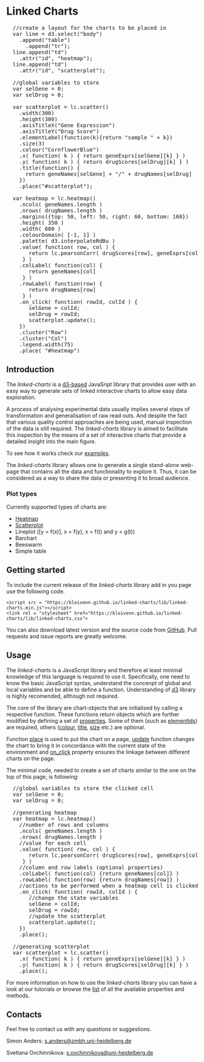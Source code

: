 Linked Charts
=============

<pre class="tiy" showCode="false"
  tiy-preload="../src/linked-charts.min.js;../src/data/inputdata_simple.js;../src/linked-charts.css"
  width="1100" height="400" 
  subscr="Here is a simple example of linked charts. Heatmap shows correlations between gene 
          expression and drug response for 52 samples from patients with acute myeloid leukaemia (AML).
          Scatterplot shows individual values of logarithmised read counts and drug scores for all the
          samples. Feel free to explore basic functionality of the charts by clicking on their elements.">
  //create a layout for the charts to be placed in
  var line = d3.select("body")
    .append("table")
      .append("tr");
  line.append("td")
    .attr("id", "heatmap");
  line.append("td")
    .attr("id", "scatterplot");

  //global variables to store 
  var selGene = 0;                                               
  var selDrug = 0;

  var scatterplot = lc.scatter()
    .width(300)
    .height(300)
    .axisTitleX("Gene Expression")
    .axisTitleY("Drug Score")
    .elementLabel(function(k){return "sample " + k})
    .size(3)
    .colour("CornflowerBlue")
    .x( function( k ) { return geneExprs[selGene][k] } )
    .y( function( k ) { return drugScores[selDrug][k] } )
    .title(function() { 
      return geneNames[selGene] + "/" + drugNames[selDrug]
    })
    .place("#scatterplot");

  var heatmap = lc.heatmap()
    .ncols( geneNames.length )
    .nrows( drugNames.length )
    .margins({top: 50, left: 50, right: 60, bottom: 160})
    .height( 350 )
    .width( 600 )
    .colourDomain( [-1, 1] )
    .palette( d3.interpolateRdBu )
    .value( function( row, col ) {  
       return lc.pearsonCorr( drugScores[row], geneExprs[col] ) 
     } )
    .colLabel( function(col) { 
       return geneNames[col] 
     } )
    .rowLabel( function(row) { 
       return drugNames[row] 
     } )
    .on_click( function( rowId, colId ) {
       selGene = colId;
       selDrug = rowId;
       scatterplot.update();
    })
    .cluster("Row")
    .cluster("Col")
    .legend.width(75)
    .place( "#heatmap")
</pre>

## Introduction

The _linked-charts_ is a [d3-based](https://d3js.org/) JavaSript library that 
provides user with an easy way to generate sets of linked interactive charts to allow
easy data exploration.

A process of analysing experimental data usually implies several steps of 
transformation and generalisation of raw read outs. And despite the fact 
that various quality control approaches are being used, manual inspection of the
data is still required. The _linked-charts_ library is aimed to facilitate this 
inspection by the means of a set of interactive charts that provide a detailed insight
into the main figure. 

To see how it works check our [examples](../examples/simpleExample.html).

The _linked-charts_ library allows one to generate a single stand-alone web-page
that contains all the data and functionality to explore it. Thus, it can be considered as
a way to share the data or presenting it to broad audience.

### Plot types

Currently supported types of charts are:

*   [Heatmap](../types/heatmap.html)
*   [Scatterplot](../types/scatter.html)
*   Lineplot ([y = f(x)], x = f(y), x = f(t) and y = g(t))
*   Barchart
*   Beeswarm
*   Simple table

## Getting started

To include the current release of the _linked-charts_ library add in you page use the following code.
```
<script src = "https://kloivenn.github.io/linked-charts/lib/linked-charts.min.js"></script>
<link rel = "stylesheet" href="https://kloivenn.github.io/linked-charts/lib/linked-charts.css">
```
You can also download latest version and the source code from [GitHub](https://github.com/anders-biostat/linked-charts).
Pull requests and issue reports are greatly welcome.

## Usage

The _linked-charts_ is a JavaScript library and therefore at least minimal knowledge of this
language is required to use it. Specifically, one need to know the basic JavaScript syntax, 
understand the concenpt of global and local variables and be able to define a function.
Understanding of [d3](https://d3js.org/) library is highly recomended, although not required.

The core of the library are chart-objects that are initialised by calling a respective function.
These functions return objects which are further modified by defining a set of [properties](tutorials). 
Some of them (such as [elementIds](layer)) are required, others ([colour](), [title](), [size]() etc.) are optional.

Function [place](chart) is used to put the chart on a page, [update](chart) function changes the chart to 
bring it in concordance with the current state of the environment and [on_click](layer) property ensures the
linkage between different charts on the page.

The minimal code, needed to create a set of charts similar to the one on the top of this page, is following:
<pre class="tiy" loadOnStart="true" fitHeight="true" width="100%"
  tiy-preload="../src/linked-charts.min.js;../src/data/inputdata_simple.js;../src/linked-charts.css"
  subscr="Minimal code to generate two linked charts.">
  //global variables to store the clicked cell
  var selGene = 0;
  var selDrug = 0;

  //generating heatmap
  var heatmap = lc.heatmap()
    //number of rows and columns
    .ncols( geneNames.length )
    .nrows( drugNames.length )
    //value for each cell
    .value( function( row, col ) {  
       return lc.pearsonCorr( drugScores[row], geneExprs[col] ) 
     } )
    //column and row labels (optional properties)
    .colLabel( function(col) {return geneNames[col]} )
    .rowLabel( function(row) {return drugNames[row]} )
    //actions to be performed when a heatmap cell is clicked
    .on_click( function( rowId, colId ) {
       //change the state variables
       selGene = colId;
       selDrug = rowId;
       //update the scatterplot
       scatterplot.update();
    })
    .place();

  //generating scatterplot
  var scatterplot = lc.scatter()
    .x( function( k ) { return geneExprs[selGene][k] } )
    .y( function( k ) { return drugScores[selDrug][k] } )
    .place();
</pre>

For more information on how to use the _linked-charts_ library you can have
a look at our tutorials or browse the [list](api.html) of all the available properties
and methods.

## Contacts
Feel free to contact us with any questions or suggestions.

Simon Anders: [s.anders@zmbh.uni-heidelberg.de](mailto:s.anders@zmbh.uni-heidelberg.de)

Svetlana Ovchinnikova: [s.ovchinnikova@uni-heidelberg.de](mailto:s.anders@zmbh.uni-heidelberg.de)